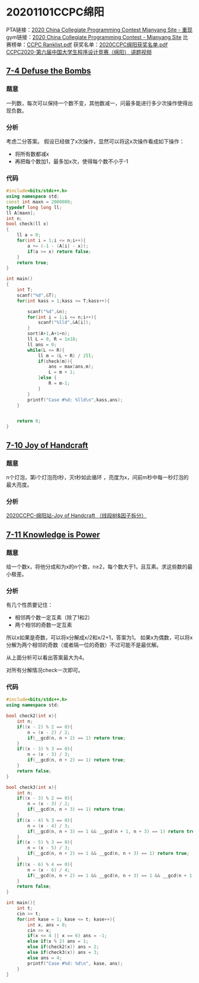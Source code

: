 # 20201101CCPC绵阳
PTA链接：[2020 China Collegiate Programming Contest Mianyang Site - 重现](https://pintia.cn/problem-sets/1322796904464203776)
gym链接：[2020 China Collegiate Programming Contest - Mianyang Site](https://codeforces.com/gym/102822)
比赛榜单：[CCPC Ranklist.pdf](_v_attachments/20201102232831032_24389/CCPC%20Ranklist.pdf)
获奖名单：[2020CCPC绵阳获奖名单.pdf](_v_attachments/20201102232831032_24389/2020CCPC绵阳获奖名单.pdf)
[CCPC2020-第六届中国大学生程序设计竞赛（绵阳） 讲题视频](https://www.bilibili.com/video/BV1dy4y1B7Qa)


## [7-4 Defuse the Bombs](https://pintia.cn/problem-sets/1322796904464203776/problems/1322798545527595011)

### 题意
一列数，每次可以保持一个数不变，其他数减一，问最多能进行多少次操作使得出现负数。

### 分析
考虑二分答案。
假设已经做了x次操作，显然可以将这x次操作看成如下操作：

* 将所有数都减x
* 再把每个数加1，最多加x次，使得每个数不小于-1


### 代码

```cpp
#include<bits/stdc++.h>
using namespace std;
const int maxn = 2000000;
typedef long long ll;
ll A[maxn];
int n;
bool check(ll x)
{
    ll a = 0;
    for(int i = 1;i <= n;i++){
        a += (-1 - (A[i] - x));
        if(a >= x) return false;
    }
    return true;
}

int main()
{
    int T;
    scanf("%d",&T);
    for(int kass = 1;kass <= T;kass++){

        scanf("%d",&n);
        for(int i = 1;i <= n;i++){
            scanf("%lld",&A[i]);
        }
        sort(A+1,A+1+n);
        ll L = 0, R = 1e18;
        ll ans = 0;
        while(L <= R){
            ll m = (L + R) / 2ll;
            if(check(m)){
                ans = max(ans,m);
                L = m + 1;
            }else {
                R = m-1;
            }
        }
        printf("Case #%d: %lld\n",kass,ans);
    }


    return 0;
}

```

## [7-10 Joy of Handcraft](https://pintia.cn/problem-sets/1322796904464203776/problems/1322798545527595017)
### 题意
n个灯泡，第i个灯泡亮t秒，灭t秒如此循环 ，亮度为x，问前m秒中每一秒灯泡的最大亮度。

### 分析
[2020CCPC-绵阳站-Joy of Handcraft （线段树&因子拆分）](https://blog.csdn.net/weixin_43851525/article/details/109436883)


## [7-11 Knowledge is Power](https://pintia.cn/problem-sets/1322796904464203776/problems/1322798545527595018)
### 题意
给一个数x，将他分成和为x的n个数，n≥2，每个数大于1，且互素。求这些数的最小极差。

### 分析
有几个性质要记住：

* 相邻两个数一定互素（除了1和2）
* 两个相邻的奇数一定互素

所以x如果是奇数，可以将x分解成x/2和x/2+1，答案为1。
如果x为偶数，可以将x分解为两个相邻的奇数（或者隔一位的奇数）不过可能不是最优解。

从上面分析可以看出答案最大为4。

对所有分解情况check一次即可。

### 代码

```cpp
#include<bits/stdc++.h>
using namespace std;

bool check2(int x){
    int n;
    if((x - 2) % 2 == 0){
        n = (x - 2) / 2;
        if(__gcd(n, n + 2) == 1) return true; 
    }
    if((x - 3) % 3 == 0){
        n = (x - 3) / 3;
        if(__gcd(n, n + 2) == 1) return true;
    } 
    return false;
}

bool check3(int x){
    int n;
    if((x - 3) % 2 == 0){
        n = (x - 3) / 2;
        if(__gcd(n, n + 3) == 1) return true;
    }
    if((x - 4) % 3 == 0){
        n = (x - 4) / 3;
        if(__gcd(n, n + 3) == 1 && __gcd(n + 1, n + 3) == 1) return true;
    }
    if((x - 5) % 3 == 0){
        n = (x - 5) / 3;
        if(__gcd(n, n + 2) == 1 && __gcd(n, n + 3) == 1) return true;
    }
    if((x - 6) % 4 == 0){
        n = (x - 6) / 4;
        if(__gcd(n, n + 2) == 1 && __gcd(n, n + 3) == 1 && __gcd(n + 1, n + 3) == 1) return true;
    }
    return false;
}

int main(){
    int t;
    cin >> t;
    for(int kase = 1; kase <= t; kase++){
        int x, ans = 0;
        cin >> x;
        if(x <= 4 || x == 6) ans = -1;
        else if(x % 2) ans = 1;
        else if(check2(x)) ans = 2;
        else if(check3(x)) ans = 3;
        else ans = 4;
        printf("Case #%d: %d\n", kase, ans); 
    } 
}
```


